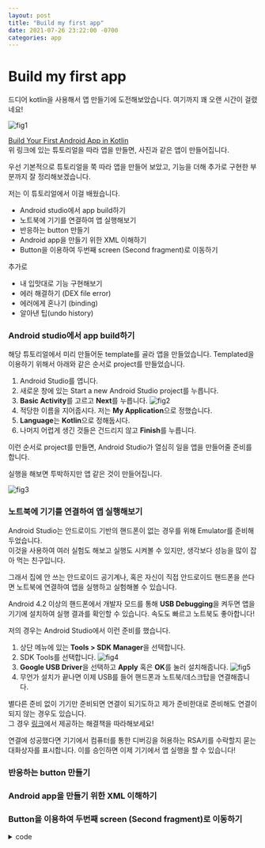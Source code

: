 ```yaml
---
layout: post
title: "Build my first app" 
date: 2021-07-26 23:22:00 -0700
categories: app 
---
```

<h1>Build my first app</h1> 


드디어 kotlin을 사용해서 앱 만들기에 도전해보았습니다. 여기까지 꽤 오랜 시간이 걸렸네요!

![fig1](https://boreng0817.github.io/asset/TIL/2021-07-26/fig1.PNG)


[Build Your First Android App in Kotlin](https://developer.android.com/codelabs/build-your-first-android-app-kotlin#0) <br>
위 링크에 있는 튜토리얼을 따라 앱을 만들면, 사진과 같은 앱이 만들어집니다.

우선 기본적으로 튜토리얼을 쭉 따라 앱을 만들어 보았고, 기능을 더해 추가로 구현한 부분까지 잘 정리해보겠습니다.

저는 이 튜토리얼에서 이걸 배웠습니다.
* Android studio에서 app build하기
* 노트북에 기기를 연결하여 앱 실행해보기
* 반응하는 button 만들기
* Android app을 만들기 위한 XML 이해하기
* Button을 이용하여 두번째 screen (Second fragment)로 이동하기

추가로
* 내 입맛대로 기능 구현해보기
* 에러 해결하기 (DEX file error)
* 에러에게 혼나기 (binding)
* 알아낸 팁(undo history)


<h3>Android studio에서 app build하기</h3>

해당 튜토리얼에서 미리 만들어둔 template를 골라 앱을 만들었습니다.
Templated을 이용하기 위해서 아래와 같은 순서로 project를 만들었습니다.
1. Android Studio를 엽니다.
2. 새로운 창에 있는 Start a new Android Studio project를 누릅니다.
3. **Basic Activity**를 고르고 **Next**를 누릅니다.
![fig2](https://boreng0817.github.io/asset/TIL/2021-07-26/fig2.PNG)
4. 적당한 이름을 지어줍시다. 저는 **My Application**으로 정했습니다.
5. **Language**는 **Kotlin**으로 정해둡시다.
6. 나머지 어렵게 생긴 것들은 건드리지 않고 **Finish**를 누릅니다.

이런 순서로 project를 만들면, Android Studio가 열심히 일을 앱을 만들어줄 준비를 합니다.

실행을 해보면 투박하지만 앱 같은 것이 만들어집니다.

![fig3](https://boreng0817.github.io/asset/TIL/2021-07-26/fig3.PNG)

<h3>노트북에 기기를 연결하여 앱 실행해보기</h3>

Android Studio는 안드로이드 기반의 핸드폰이 없는 경우를 위해 Emulator를 준비해두었습니다. <br>
이것을 사용하여 여러 실험도 해보고 실행도 시켜볼 수 있지만, 생각보다 성능을 많이 잡아 먹는 친구입니다.

그래서 집에 안 쓰는 안드로이드 공기계나, 혹은 자신이 직접 안드로이드 핸드폰을 쓴다면 노트북에 연결하여 앱을 실행하고 실험해볼 수 있습니다.

Android 4.2 이상의 핸드폰에서 개발자 모드를 통해 **USB Debugging**을 켜두면 앱을 기기에 설치하여 실행 결과를 확인할 수 있습니다. 속도도 빠르고 노트북도 좋아합니다!

저의 경우는 Android Studio에서 이런 준비를 했습니다.
1. 상단 메뉴에 있는 **Tools > SDK Manager**을 선택합니다.
2. SDK Tools를 선택합니다.
![fig4](https://boreng0817.github.io/asset/TIL/2021-07-26/fig4.PNG)
3. **Google USB Driver**을 선택하고 **Apply** 혹은 **OK**를 눌러 설치해줍니다.
![fig5](https://boreng0817.github.io/asset/TIL/2021-07-26/fig5.PNG)
4. 무언가 설치가 끝나면 이제 USB를 들어 핸드폰과 노트북/데스크탑을 연결해줍니다.

별다른 준비 없이 기기만 준비되면 연결이 되기도하고 제가 준비한대로 준비해도 연결이 되지 않는 경우도 있습니다. <br>
그 경우 [링크](https://developer.android.com/studio/run/device)에서 제공하는 해결책을 따라해보세요! 

연결에 성공했다면 기기에서 컴퓨터를 통한 디버깅을 허용하는 RSA키를 수락할지 묻는 대화상자를 표시합니다. 이를 승인하면 이제 기기에서 앱 실행을 할 수 있습니다!

<h3>반응하는 button 만들기</h3>
<h3>Android app을 만들기 위한 XML 이해하기</h3>
<h3>Button을 이용하여 두번째 screen (Second fragment)로 이동하기</h3>


<details><summary>code</summary>
</details>
